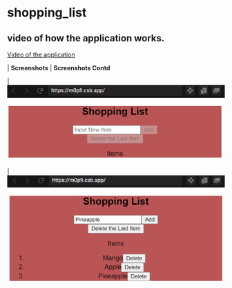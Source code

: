 # shopping_list

## video of how the application works.

[Video of the application](asset/video.webm)

| **Screenshots**  | **Screenshots Contd**

| ![empty](asset/empty.png) | ![addeditems](asset/addedItems.png)
